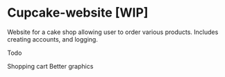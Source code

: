 # Cupcake-website [WIP]

Website for a cake shop allowing user to order various products. Includes creating accounts, and logging.

Todo

Shopping cart
Better graphics 
